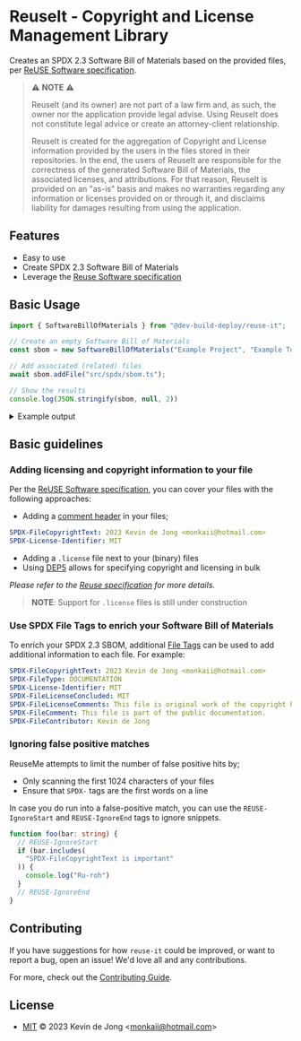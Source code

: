 <!--
SPDX-FileCopyrightText: 2023 Kevin de Jong <monkaii@hotmail.com>
SPDX-License-Identifier: MIT
-->

# ReuseIt - Copyright and License Management Library

Creates an SPDX 2.3 Software Bill of Materials based on the provided files, per [ReUSE Software specification].

> ⚠️ **NOTE** ⚠️
> 
> ReuseIt (and its owner) are not part of a law firm and, as such, the owner nor the application provide legal advise.
> Using ReuseIt does not constitute legal advice or create an attorney-client relationship.
> 
> ReuseIt is created for the aggregation of Copyright and License information provided by the users in the files stored in their repositories.
> In the end, the users of ReuseIt are responsible for the correctness of the generated Software Bill of Materials, the associated licenses, and attributions.
> For that reason, ReuseIt is provided on an "as-is" basis and makes no warranties regarding any information or licenses provided on or through it, and disclaims liability for damages resulting from using the application.

## Features

* Easy to use
* Create SPDX 2.3 Software Bill of Materials
* Leverage the [Reuse Software specification]

<!-- Hee hee, hid a comment block in here -->

## Basic Usage

```typescript
import { SoftwareBillOfMaterials } from "@dev-build-deploy/reuse-it";

// Create an empty Software Bill of Materials
const sbom = new SoftwareBillOfMaterials("Example Project", "Example Tool v0");

// Add associated (related) files
await sbom.addFile("src/spdx/sbom.ts");

// Show the results
console.log(JSON.stringify(sbom, null, 2))
```

<details><summary>Example output</summary>

This will result in an SPDX 2.3 SBoM;

```JSON
{
  "SPDXID": "SPDXRef-DOCUMENT",
  "spdxVersion": "SPDX-2.3",
  "documentNamespace": "http://spdx.org/spdxdocs/spdx-v2.3-45eae250-b782-46dd-9723-62ec3bed2a7c",
  "dataLicense": "CC0-1.0",
  "relationships": [
    {
      "spdxElementId": "SPDXRef-DOCUMENT",
      "relationshipType": "DESCRIBES",
      "relatedSpdxElement": "SPDXRef-26277ea6651754576f3b48212813e2c9c26e7464"
    }
  ],
  "files": [
    {
      "checksums": [
        {
          "algorithm": "SHA1",
          "checksumValue": "32ac7ea6fbf35e1a03662715a1a345ccc569d05d"
        }
      ],
      "fileContributors": [],
      "fileTypes": [],
      "licenseConcluded": "NOASSERTION",
      "licenseInfoInFiles": [
        "MIT"
      ],
      "attributionTexts": [],
      "fileName": "./src/spdx/sbom.ts",
      "SPDXID": "SPDXRef-26277ea6651754576f3b48212813e2c9c26e7464",
      "copyrightText": "2023 Kevin de Jong <monkaii@hotmail.com>"
    }
  ],
  "name": "Example Project",
  "creationInfo": {
    "comment": "Generated by Example Tool v0",
    "created": "2023-01-01T00:00:00.000Z",
    "creators": [
      "Tool: Example Tool v0"
    ]
  }
}
```

</details>

## Basic guidelines

### Adding licensing and copyright information to your file
Per the [ReUSE Software specification], you can cover your files with the following approaches:

- Adding a [comment header](#https://reuse.software/spec/#comment-headers) in your files;
<!-- REUSE-IgnoreStart -->
```yaml
SPDX-FileCopyrightText: 2023 Kevin de Jong <monkaii@hotmail.com>
SPDX-License-Identifier: MIT
```
<!-- REUSE-IgnoreEnd -->

- Adding a `.license` file next to your (binary) files
- Using [DEP5](https://reuse.software/spec/#dep5) allows for specifying copyright and licensing in bulk

_Please refer to the [Reuse specification] for more details._

> **NOTE**: Support for `.license` files is still under construction

### Use SPDX File Tags to enrich your Software Bill of Materials
To enrich your SPDX 2.3 SBOM, additional [File Tags](https://spdx.github.io/spdx-spec/v2.3/file-tags/) can be used to add additional information to each file. For example:

<!-- REUSE-IgnoreStart -->
```yaml
SPDX-FileCopyrightText: 2023 Kevin de Jong <monkaii@hotmail.com>
SPDX-FileType: DOCUMENTATION
SPDX-License-Identifier: MIT
SPDX-FileLicenseConcluded: MIT
SPDX-FileLicenseComments: This file is original work of the copyright holder, and therefor the license specified in the file is correct.
SPDX-FileComment: This file is part of the public documentation.
SPDX-FileContributor: Kevin de Jong
```
<!-- REUSE-IgnoreEnd -->

### Ignoring false positive matches

ReuseMe attempts to limit the number of false positive hits by;
- Only scanning the first 1024 characters of your files
- Ensure that `SPDX-` tags are the first words on a line

In case you do run into a false-positive match, you can use the `REUSE-IgnoreStart` and `REUSE-IgnoreEnd` tags to ignore snippets.

```typescript
function foo(bar: string) {
  // REUSE-IgnoreStart
  if (bar.includes(
    "SPDX-FileCopyrightText is important"
  )) {
    console.log("Ru-roh")
  }
  // REUSE-IgnoreEnd
}
```

## Contributing

If you have suggestions for how `reuse-it` could be improved, or want to report a bug, open an issue! We'd love all and any contributions.

For more, check out the [Contributing Guide](CONTRIBUTING.md).

## License

- [MIT](./LICENSES/MIT.txt) © 2023 Kevin de Jong \<monkaii@hotmail.com\>

[ReUSE Software specification]: https://reuse.software/spec/
[Reuse specification]: https://reuse.software/spec/